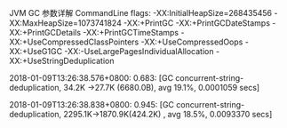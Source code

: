JVM GC 参数详解
CommandLine flags: 
-XX:InitialHeapSize=268435456 
-XX:MaxHeapSize=1073741824 
-XX:+PrintGC 
-XX:+PrintGCDateStamps 
-XX:+PrintGCDetails 
-XX:+PrintGCTimeStamps 
-XX:+UseCompressedClassPointers 
-XX:+UseCompressedOops 
-XX:+UseG1GC 
-XX:-UseLargePagesIndividualAllocation 
-XX:+UseStringDeduplication 

2018-01-09T13:26:38.576+0800: 0.683: [GC concurrent-string-deduplication, 34.2K  ->27.7K  (6680.0B), avg 19.1%, 0.0001059 secs]

2018-01-09T13:26:38.838+0800: 0.945: [GC concurrent-string-deduplication, 2295.1K->1870.9K(424.2K) , avg 18.5%, 0.0093370 secs]




